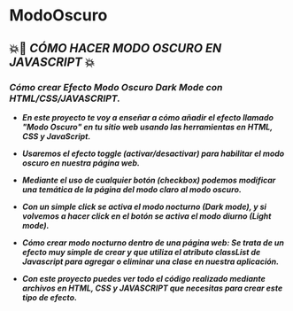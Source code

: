 # ModoOscuro

## 💥🚀 **_CÓMO HACER MODO OSCURO EN JAVASCRIPT_** 💥 

### **_Cómo crear Efecto Modo Oscuro Dark Mode con HTML/CSS/JAVASCRIPT._**

- **_En este proyecto te voy a enseñar a cómo añadir el efecto llamado "Modo Oscuro" en tu sitio web usando las herramientas en HTML, CSS y JavaScript._**
- **_Usaremos el efecto toggle (activar/desactivar) para habilitar el modo oscuro en nuestra página web._**

- **_Mediante el uso de cualquier botón (checkbox) podemos modificar una temática de la página del modo claro al modo oscuro._**
- **_Con un simple click se activa el modo nocturno (Dark mode), y si volvemos a hacer click en el botón se activa el modo diurno (Light mode)._**

- **_Cómo crear modo nocturno dentro de una página web: Se trata de un efecto muy simple de crear y que utiliza el atributo classList de Javascript para agregar o eliminar una clase en nuestra aplicación._**
- **_Con este proyecto puedes ver todo el código realizado mediante archivos en HTML, CSS y JAVASCRIPT que necesitas para crear este tipo de efecto._**
